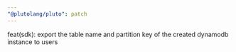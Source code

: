 ```yaml
---
"@plutolang/pluto": patch
---
```


feat(sdk): export the table name and partition key of the created dynamodb instance to users
